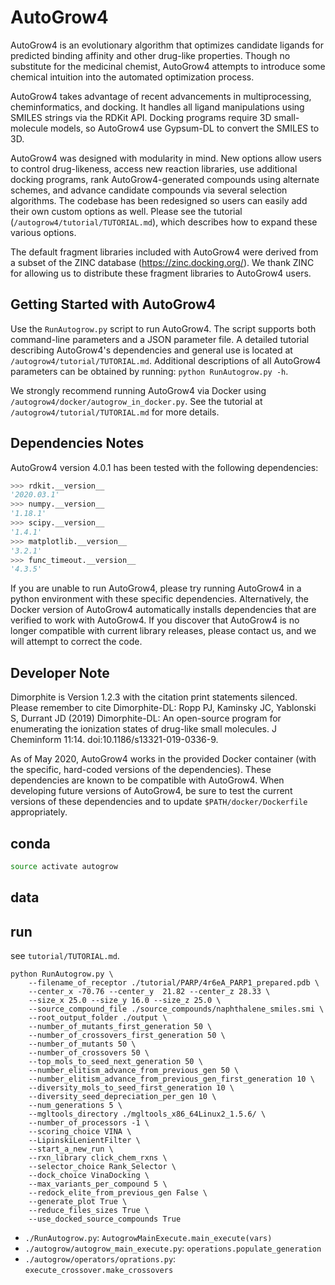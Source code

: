 # AutoGrow4

AutoGrow4 is an evolutionary algorithm that optimizes candidate ligands for
predicted binding affinity and other drug-like properties. Though no
substitute for the medicinal chemist, AutoGrow4 attempts to introduce some
chemical intuition into the automated optimization process.

AutoGrow4 takes advantage of recent advancements in multiprocessing,
cheminformatics, and docking. It handles all ligand manipulations using SMILES
strings via the RDKit API. Docking programs require 3D small-molecule models,
so AutoGrow4 use Gypsum-DL to convert the SMILES to 3D.

AutoGrow4 was designed with modularity in mind. New options allow users to
control drug-likeness, access new reaction libraries, use additional docking
programs, rank AutoGrow4-generated compounds using alternate schemes, and
advance candidate compounds via several selection algorithms. The codebase has
been redesigned so users can easily add their own custom options as well.
Please see the tutorial (`/autogrow4/tutorial/TUTORIAL.md`), which describes
how to expand these various options.

The default fragment libraries included with AutoGrow4 were derived from a
subset of the ZINC database (https://zinc.docking.org/). We thank ZINC for
allowing us to distribute these fragment libraries to AutoGrow4 users.

## Getting Started with AutoGrow4

Use the `RunAutogrow.py` script to run AutoGrow4. The script supports both
command-line parameters and a JSON parameter file. A detailed tutorial
describing AutoGrow4's dependencies and general use is located at
`/autogrow4/tutorial/TUTORIAL.md`. Additional descriptions of all AutoGrow4
parameters can be obtained by running: `python RunAutogrow.py -h`.

We strongly recommend running AutoGrow4 via Docker using
`/autogrow4/docker/autogrow_in_docker.py`. See the tutorial at
`/autogrow4/tutorial/TUTORIAL.md` for more details.

## Dependencies Notes

AutoGrow4 version 4.0.1 has been tested with the following dependencies:

```python
>>> rdkit.__version__
'2020.03.1'
>>> numpy.__version__
'1.18.1'
>>> scipy.__version__
'1.4.1'
>>> matplotlib.__version__
'3.2.1'
>>> func_timeout.__version__
'4.3.5'
```

If you are unable to run AutoGrow4, please try running AutoGrow4 in a python
environment with these specific dependencies. Alternatively, the Docker
version of AutoGrow4 automatically installs dependencies that are verified to
work with AutoGrow4. If you discover that AutoGrow4 is no longer compatible
with current library releases, please contact us, and we will attempt to
correct the code.

## Developer Note

Dimorphite is Version 1.2.3 with the citation print statements silenced.
Please remember to cite Dimorphite-DL: Ropp PJ, Kaminsky JC,
Yablonski S, Durrant JD (2019) Dimorphite-DL: An open-source program for
enumerating the ionization states of drug-like small molecules. J Cheminform
11:14. doi:10.1186/s13321-019-0336-9.

As of May 2020, AutoGrow4 works in the provided Docker container (with the
specific, hard-coded versions of the dependencies). These dependencies are
known to be compatible with AutoGrow4. When developing future versions of
AutoGrow4, be sure to test the current versions of these dependencies and to
update `$PATH/docker/Dockerfile` appropriately.












## conda 

```bash
source activate autogrow 
```


## data 








## run 

see `tutorial/TUTORIAL.md`. 

```
python RunAutogrow.py \
    --filename_of_receptor ./tutorial/PARP/4r6eA_PARP1_prepared.pdb \
    --center_x -70.76 --center_y  21.82 --center_z 28.33 \
    --size_x 25.0 --size_y 16.0 --size_z 25.0 \
    --source_compound_file ./source_compounds/naphthalene_smiles.smi \
    --root_output_folder ./output \
    --number_of_mutants_first_generation 50 \
    --number_of_crossovers_first_generation 50 \
    --number_of_mutants 50 \
    --number_of_crossovers 50 \
    --top_mols_to_seed_next_generation 50 \
    --number_elitism_advance_from_previous_gen 50 \
    --number_elitism_advance_from_previous_gen_first_generation 10 \
    --diversity_mols_to_seed_first_generation 10 \
    --diversity_seed_depreciation_per_gen 10 \
    --num_generations 5 \
    --mgltools_directory ./mgltools_x86_64Linux2_1.5.6/ \
    --number_of_processors -1 \
    --scoring_choice VINA \
    --LipinskiLenientFilter \
    --start_a_new_run \
    --rxn_library click_chem_rxns \
    --selector_choice Rank_Selector \
    --dock_choice VinaDocking \
    --max_variants_per_compound 5 \
    --redock_elite_from_previous_gen False \
    --generate_plot True \
    --reduce_files_sizes True \
    --use_docked_source_compounds True  
```


- `./RunAutogrow.py`: ```AutogrowMainExecute.main_execute(vars)```
- `./autogrow/autogrow_main_execute.py`: ```operations.populate_generation```
- `./autogrow/operators/oprations.py`: ```execute_crossover.make_crossovers``` 







